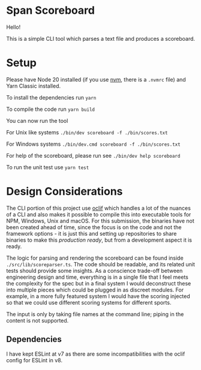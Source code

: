 # Span Scoreboard

Hello!

This is a simple CLI tool which parses a text file and produces a scoreboard.

# Setup

Please have Node 20 installed (if you use [nvm](https://github.com/nvm-sh/nvm), there is a `.nvmrc` file) and Yarn Classic installed.

To install the dependencies run `yarn`

To compile the code run `yarn build`

You can now run the tool

For Unix like systems
`./bin/dev scoreboard -f ./bin/scores.txt`

For Windows systems
`./bin/dev.cmd scoreboard -f ./bin/scores.txt`

For help of the scoreboard, please run see `./bin/dev help scoreboard`

To run the unit test use `yarn test`

# Design Considerations

The CLI portion of this project use [oclif](https://oclif.io/) which handles a lot of the nuances of a CLI and also makes it possible to compile this into executable tools for NPM, Windows, Unix and macOS. For this submission, the binaries have not been created ahead of time, since the focus is on the code and not the framework options - it is just this and setting up repositories to share binaries to make this _production ready_, but from a development aspect it is ready.

The logic for parsing and rendering the scoreboard can be found inside `./src/lib/scoreparser.ts`. The code should be readable, and its related unit tests should provide some insights. As a conscience trade-off between engineering design and time, everything is in a single file that I feel meets the complexity for the spec but in a final system I would deconstruct these into multiple pieces which could be plugged in as discreet modules. For example, in a more fully featured system I would have the scoring injected so that we could use different scoring systems for different sports.

The input is only by taking file names at the command line; piping in the content is not supported.

## Dependencies

I have kept ESLint at v7 as there are some incompatibilities with the oclif config for ESLint in v8.

